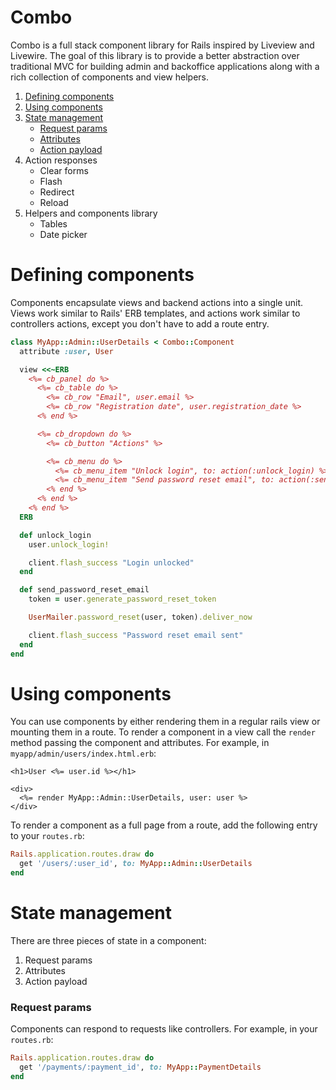 # Combo

Combo is a full stack component library for Rails inspired by Liveview and Livewire. The goal of this library is to
provide a better abstraction over traditional MVC for building admin and backoffice applications along with a rich
collection of components and view helpers.

1. [Defining components](#defining-components)
2. [Using components](#using-components)
3. [State management](#state-management)
   - [Request params](#request-params)
   - [Attributes](#attributes)
   - [Action payload](#action-payload)
4. Action responses
   - Clear forms
   - Flash
   - Redirect
   - Reload
5. Helpers and components library
   - Tables
   - Date picker

# Defining components

Components encapsulate views and backend actions into a single unit. Views work similar to Rails' ERB templates, and
actions work similar to controllers actions, except you don't have to add a route entry.

```ruby
class MyApp::Admin::UserDetails < Combo::Component
  attribute :user, User

  view <<~ERB
    <%= cb_panel do %>
      <%= cb_table do %>
        <%= cb_row "Email", user.email %>
        <%= cb_row "Registration date", user.registration_date %>
      <% end %>

      <%= cb_dropdown do %>
        <%= cb_button "Actions" %>

        <%= cb_menu do %>
          <%= cb_menu_item "Unlock login", to: action(:unlock_login) %>
          <%= cb_menu_item "Send password reset email", to: action(:send_password_reset_email) %>
        <% end %>
      <% end %>
    <% end %>
  ERB

  def unlock_login
    user.unlock_login!

    client.flash_success "Login unlocked"
  end

  def send_password_reset_email
    token = user.generate_password_reset_token

    UserMailer.password_reset(user, token).deliver_now

    client.flash_success "Password reset email sent"
  end
end
```

# Using components

You can use components by either rendering them in a regular rails view or mounting them in a route. To render a
component in a view call the `render` method passing the component and attributes. For example, in
`myapp/admin/users/index.html.erb`:

```erb
<h1>User <%= user.id %></h1>

<div>
  <%= render MyApp::Admin::UserDetails, user: user %>
</div>
```

To render a component as a full page from a route, add the following entry to your `routes.rb`:

```ruby
Rails.application.routes.draw do
  get '/users/:user_id', to: MyApp::Admin::UserDetails
end
```

# State management

There are three pieces of state in a component:

1. Request params
2. Attributes
3. Action payload

### Request params

Components can respond to requests like controllers. For example, in your `routes.rb`:

```ruby
Rails.application.routes.draw do
  get '/payments/:payment_id', to: MyApp::PaymentDetails
end
```
